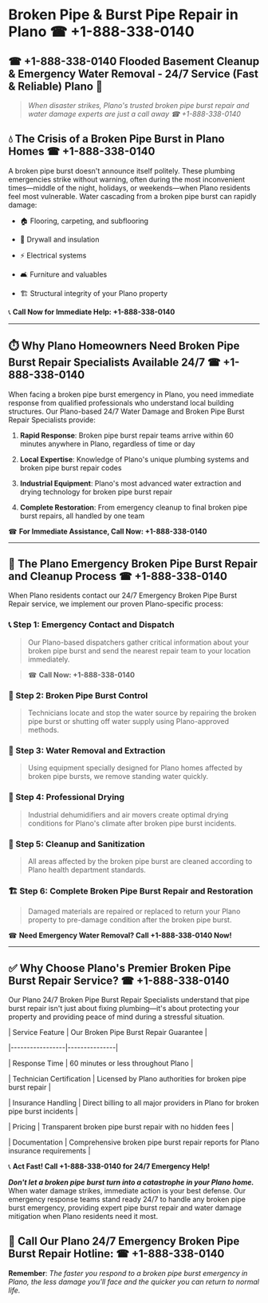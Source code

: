 # Broken Pipe & Burst Pipe Repair in Plano ☎ +1-888-338-0140  
## ☎ +1-888-338-0140 Flooded Basement Cleanup & Emergency Water Removal - 24/7 Service (Fast & Reliable) Plano 🚨  

> *When disaster strikes, Plano's trusted broken pipe burst repair and water damage experts are just a call away ☎ +1-888-338-0140*  

## 💧 The Crisis of a Broken Pipe Burst in Plano Homes ☎ +1-888-338-0140  

A broken pipe burst doesn't announce itself politely. These plumbing emergencies strike without warning, often during the most inconvenient times—middle of the night, holidays, or weekends—when Plano residents feel most vulnerable. Water cascading from a broken pipe burst can rapidly damage:  

* 🏠 Flooring, carpeting, and subflooring  
* 🧱 Drywall and insulation  
* ⚡ Electrical systems  
* 🛋️ Furniture and valuables  
* 🏗️ Structural integrity of your Plano property  

📞 **Call Now for Immediate Help: +1-888-338-0140**  

---  

## ⏱️ Why Plano Homeowners Need Broken Pipe Burst Repair Specialists Available 24/7 ☎ +1-888-338-0140  

When facing a broken pipe burst emergency in Plano, you need immediate response from qualified professionals who understand local building structures. Our Plano-based 24/7 Water Damage and Broken Pipe Burst Repair Specialists provide:  

1. **Rapid Response**: Broken pipe burst repair teams arrive within 60 minutes anywhere in Plano, regardless of time or day  
2. **Local Expertise**: Knowledge of Plano's unique plumbing systems and broken pipe burst repair codes  
3. **Industrial Equipment**: Plano's most advanced water extraction and drying technology for broken pipe burst repair  
4. **Complete Restoration**: From emergency cleanup to final broken pipe burst repairs, all handled by one team  

☎ **For Immediate Assistance, Call Now: +1-888-338-0140**  

---  

## 🔧 The Plano Emergency Broken Pipe Burst Repair and Cleanup Process ☎ +1-888-338-0140  

When Plano residents contact our 24/7 Emergency Broken Pipe Burst Repair service, we implement our proven Plano-specific process:  

### 📞 Step 1: Emergency Contact and Dispatch  
> Our Plano-based dispatchers gather critical information about your broken pipe burst and send the nearest repair team to your location immediately.  
> ☎ **Call Now: +1-888-338-0140**  

### 🚿 Step 2: Broken Pipe Burst Control  
> Technicians locate and stop the water source by repairing the broken pipe burst or shutting off water supply using Plano-approved methods.  

### 🌊 Step 3: Water Removal and Extraction  
> Using equipment specially designed for Plano homes affected by broken pipe bursts, we remove standing water quickly.  

### 💨 Step 4: Professional Drying  
> Industrial dehumidifiers and air movers create optimal drying conditions for Plano's climate after broken pipe burst incidents.  

### 🧼 Step 5: Cleanup and Sanitization  
> All areas affected by the broken pipe burst are cleaned according to Plano health department standards.  

### 🏗️ Step 6: Complete Broken Pipe Burst Repair and Restoration  
> Damaged materials are repaired or replaced to return your Plano property to pre-damage condition after the broken pipe burst.  

☎ **Need Emergency Water Removal? Call +1-888-338-0140 Now!**  

---  

## ✅ Why Choose Plano's Premier Broken Pipe Burst Repair Service? ☎ +1-888-338-0140  

Our Plano 24/7 Broken Pipe Burst Repair Specialists understand that pipe burst repair isn't just about fixing plumbing—it's about protecting your property and providing peace of mind during a stressful situation.  

| Service Feature | Our Broken Pipe Burst Repair Guarantee |  
|-----------------|---------------|  
| Response Time | 60 minutes or less throughout Plano |  
| Technician Certification | Licensed by Plano authorities for broken pipe burst repair |  
| Insurance Handling | Direct billing to all major providers in Plano for broken pipe burst incidents |  
| Pricing | Transparent broken pipe burst repair with no hidden fees |  
| Documentation | Comprehensive broken pipe burst repair reports for Plano insurance requirements |  

📞 **Act Fast! Call +1-888-338-0140 for 24/7 Emergency Help!**  

***Don't let a broken pipe burst turn into a catastrophe in your Plano home.*** When water damage strikes, immediate action is your best defense. Our emergency response teams stand ready 24/7 to handle any broken pipe burst emergency, providing expert pipe burst repair and water damage mitigation when Plano residents need it most.  

## 📱 Call Our Plano 24/7 Emergency Broken Pipe Burst Repair Hotline: ☎ +1-888-338-0140  

**Remember**: *The faster you respond to a broken pipe burst emergency in Plano, the less damage you'll face and the quicker you can return to normal life.*